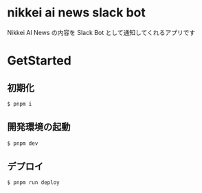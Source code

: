 # nikkei ai news slack bot

Nikkei AI News の内容を Slack Bot として通知してくれるアプリです

# GetStarted

## 初期化

```sh
$ pnpm i
```

## 開発環境の起動

```sh
$ pnpm dev
```

## デプロイ

```sh
$ pnpm run deploy
```
